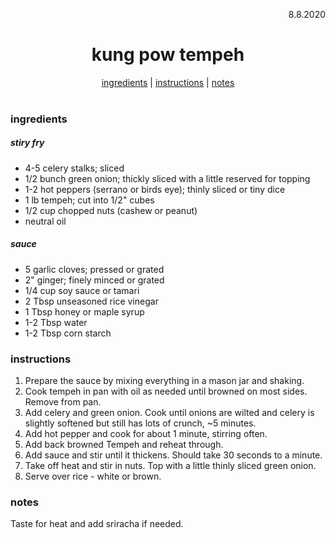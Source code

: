 <p align="right">8.8.2020</p>

<h1 align="center">kung pow tempeh</h1>

<div align="center">
  <a href="#ingredients">ingredients</a> | 
  <a href="#instructions">instructions</a> | 
  <a href="#notes">notes</a>
</div>
<br>

### ingredients
##### stiry fry
- 4-5 celery stalks; sliced
- 1/2 bunch green onion; thickly sliced with a little reserved for topping
- 1-2 hot peppers (serrano or birds eye); thinly sliced or tiny dice
- 1 lb tempeh; cut into 1/2" cubes
- 1/2 cup chopped nuts (cashew or peanut)
- neutral oil 

##### sauce
- 5 garlic cloves; pressed or grated
- 2" ginger; finely minced or grated
- 1/4 cup soy sauce or tamari
- 2 Tbsp unseasoned rice vinegar
- 1 Tbsp honey or maple syrup
- 1-2 Tbsp water
- 1-2 Tbsp corn starch


### instructions
1. Prepare the sauce by mixing everything in a mason jar and shaking. 
1. Cook tempeh in pan with oil as needed until browned on most sides.  Remove from pan. 
1. Add celery and green onion.  Cook until onions are wilted and celery is slightly softened but still has lots of crunch, ~5 minutes. 
1. Add hot pepper and cook for about 1 minute, stirring often.
1. Add back browned Tempeh and reheat through. 
1. Add sauce and stir until it thickens.  Should take 30 seconds to a minute.
1. Take off heat and stir in nuts.  Top with a little thinly sliced green onion. 
1. Serve over rice - white or brown. 

### notes
Taste for heat and add sriracha if needed. 

